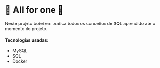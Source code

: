 # :dolphin: All for one :dolphin:

Neste projeto botei em pratica todos os conceitos de SQL aprendido ate o momento do projeto.

#### Tecnologias usadas:

* MySQL
* SQL
* Docker
